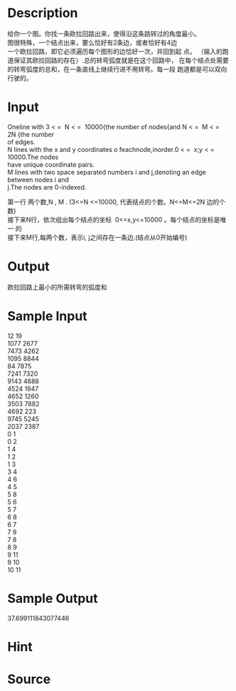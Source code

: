 
# Description

<div class="content"><p>给你一个图。你找一条欧拉回路出来，使得沿这条路转过的角度最小。<br/>
图很特殊，一个结点出来，要么恰好有2条边，或者恰好有4边<br/>
一个欧拉回路，即它必须遍历每个图形的边恰好一次，并回到起 点。 （输入的跑道保证其欧拉回路的存在）.总的转弯弧度就是在这个回路中， 在每个结点处需要的转弯弧度的总和，在一条直线上继续行进不用转弯。每一段 跑道都是可以双向行驶的。</p>
<p></p></div>

# Input

<div class="content"><p>Oneline with 3 &lt; =  N &lt; =  10000{the number of nodes{and N &lt; =  M &lt; =  2N {the number<br/>
of edges.<br/>
N lines with the x and y coordinates o feachnode,inorder.0 &lt; =  x;y &lt; =  10000.The nodes<br/>
have unique coordinate pairs.<br/>
M lines with two space separated numbers i and j,denoting an edge between nodes i and<br/>
j.The nodes are 0-indexed.</p>
<p>第一行 两个数,N , M . (3&lt;=N &lt;=10000, 代表结点的个数。N&lt;=M&lt;=2N 边的个数)<br/>
接下来N行，依次组出每个结点的坐标  0&lt;=x,y&lt;=10000 。每个结点的坐标是唯一 的<br/>
接下来M行,每两个数，表示i, j之间存在一条边.(结点从0开始编号)</p>
<p></p></div>

# Output

<div class="content"><p>欧拉回路上最小的所需转弯的弧度和 <br/>
</p></div>

# Sample Input

<div class="content"><span class="sampledata">12 19<br/>
1077 2677<br/>
7473 4262<br/>
1095 8844<br/>
84 7875<br/>
7241 7320<br/>
9143 4888<br/>
4524 1947<br/>
4652 1260<br/>
3503 7882<br/>
4692 223<br/>
9745 5245<br/>
2037 2387<br/>
0 1<br/>
0 2<br/>
1 4<br/>
1 2<br/>
1 3<br/>
3 4<br/>
4 6<br/>
4 5<br/>
5 8<br/>
5 6<br/>
5 7<br/>
6 8<br/>
6 7<br/>
7 9<br/>
7 8<br/>
8 9<br/>
9 11<br/>
9 10<br/>
10 11<br/>
</span></div>

# Sample Output

<div class="content"><span class="sampledata">37.699111843077446<br/>
</span></div>

# Hint

<div class="content"><p></p></div>

# Source

<div class="content"><p><a href="problemset.php?search="></a></p></div>

